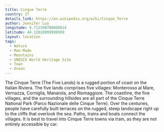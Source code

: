 ```yaml
---
title: Cinque Terre
country: IT
details_link: https://en.wikipedia.org/wiki/Cinque_Terre
author: Jennifer Luo
longitude: 9.712390700000014
latitude: 44.12810899999999
layout: location
tags:
  - Nature
  - Man-Made
  - Mountains
  - UNESCO World Heritage Site
  - Town
  - Ocean
---
```

The Cinque Terre (The Five Lands) is a rugged portion of coast on the Italian Riviera. The five lands comprises five villages: Monterosso al Mare, Vernazza, Corniglia, Manarola, and Riomaggiore. The coastline, the five villages, and the surrounding hillsides are all part of the Cinque Terre National Park (Parco Nazionale delle Cinque Terre). Over the centuries, people have carefully built terraces on the rugged, steep landscape right up to the cliffs that overlook the sea. Paths, trains and boats connect the villages. It is best to travel into Cinque Terre towns via train, as they are not entirely accessible by car.
